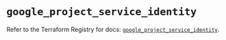 # `google_project_service_identity`

Refer to the Terraform Registry for docs: [`google_project_service_identity`](https://registry.terraform.io/providers/hashicorp/google-beta/5.28.0/docs/resources/google_project_service_identity).
